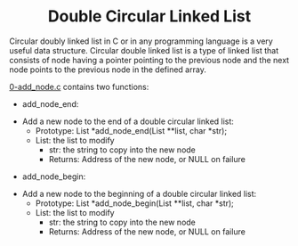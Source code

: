 # <div align="center">Double Circular Linked List</div>

Circular doubly linked list in C or in any programming language is a very useful data structure. Circular double linked list is a type of linked list that consists of node having a pointer pointing to the previous node and the next node points to the previous node in the defined array.

[0-add_node.c]() contains two functions:

* add_node_end:

- Add a new node to the end of a double circular linked list:
    - Prototype: List *add_node_end(List **list, char *str);
    - List: the list to modify
        - str: the string to copy into the new node
        - Returns: Address of the new node, or NULL on failure

* add_node_begin:

- Add a new node to the beginning of a double circular linked list:
    - Prototype: List *add_node_begin(List **list, char *str);
    - List: the list to modify
        - str: the string to copy into the new node
        - Returns: Address of the new node, or NULL on failure
